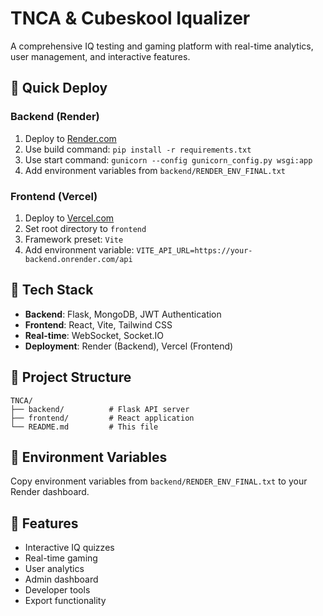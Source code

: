 # TNCA & Cubeskool Iqualizer

A comprehensive IQ testing and gaming platform with real-time analytics, user management, and interactive features.

## 🚀 Quick Deploy

### Backend (Render)
1. Deploy to [Render.com](https://render.com)
2. Use build command: `pip install -r requirements.txt`
3. Use start command: `gunicorn --config gunicorn_config.py wsgi:app`
4. Add environment variables from `backend/RENDER_ENV_FINAL.txt`

### Frontend (Vercel)
1. Deploy to [Vercel.com](https://vercel.com)
2. Set root directory to `frontend`
3. Framework preset: `Vite`
4. Add environment variable: `VITE_API_URL=https://your-backend.onrender.com/api`

## 🔧 Tech Stack

- **Backend**: Flask, MongoDB, JWT Authentication
- **Frontend**: React, Vite, Tailwind CSS
- **Real-time**: WebSocket, Socket.IO
- **Deployment**: Render (Backend), Vercel (Frontend)

## 📁 Project Structure

```
TNCA/
├── backend/          # Flask API server
├── frontend/         # React application
└── README.md         # This file
```

## 🔐 Environment Variables

Copy environment variables from `backend/RENDER_ENV_FINAL.txt` to your Render dashboard.

## 🎯 Features

- Interactive IQ quizzes
- Real-time gaming
- User analytics
- Admin dashboard
- Developer tools
- Export functionality 
